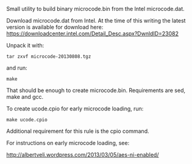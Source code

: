 Small utility to build binary microcode.bin from the Intel microcode.dat.

Download microcode.dat from Intel. At the time of this writing the latest version is available for download here: https://downloadcenter.intel.com/Detail_Desc.aspx?DwnldID=23082

Unpack it with:

    tar zxvf microcode-20130808.tgz

and run:

    make

That should be enough to create microcode.bin. Requirements are sed, make and gcc.

To create ucode.cpio for early microcode loading, run:

    make ucode.cpio

Additional requirement for this rule is the cpio command.

For instructions on early microcode loading, see:

http://albertveli.wordpress.com/2013/03/05/aes-ni-enabled/
